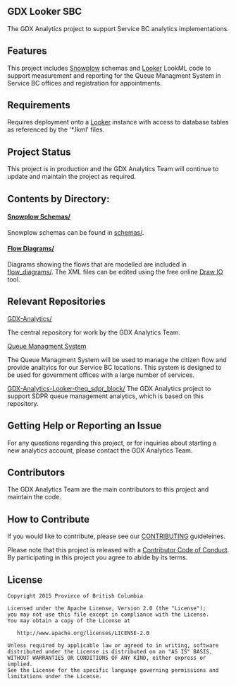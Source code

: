 ## GDX Looker SBC

The GDX Analytics project to support Service BC analytics implementations. 

## Features
 
This project includes [Snowplow](https://snowplowanalytics.com/) schemas and [Looker](https://looker.com/) LookML code to support measurement and reporting for the Queue Managment System in Service BC offices and registration for appointments. 
 
## Requirements
 
Requires deployment onto a [Looker](https://looker.com/) instance with access to database tables as referenced by the '*.lkml' files.
 
## Project Status
 
This project is in production and the GDX Analytics Team will continue to update and maintain the project as required.

## Contents by Directory:

#### [Snowplow Schemas/ ](./schemas/)

Snowplow schemas can be found in [schemas/](./schemas/).

#### [Flow Diagrams/ ](./flow_diagrams/)

Diagrams showing the flows that are modelled are included in [flow_diagrams/](./flow_diagrams/). The XML files can be edited using the free online [Draw IO](https://www.draw.io/) tool.

## Relevant Repositories
[GDX-Analytics/](https://github.com/bcgov/GDX-Analytics/)

The central repository for work by the GDX Analytics Team.

[Queue Managment System](https://github.com/bcgov/queue-management)

The Queue Managment System will be used to manage the citizen flow and provide analtyics for our Service BC locations. This system is designed to be used for government offices with a large number of services.

[GDX-Analytics-Looker-theq_sdpr_block/](GDX-Analytics-Looker-theq_sdpr_block)
The GDX Analytics project to support SDPR queue management analytics, which is based on this repository.

## Getting Help or Reporting an Issue
 
For any questions regarding this project, or for inquiries about starting a new analytics account, please contact the GDX Analytics Team.

## Contributors

The GDX Analytics Team are the main contributors to this project and maintain the code.

## How to Contribute

If you would like to contribute, please see our [CONTRIBUTING](CONTRIBUTING.md) guideleines.

Please note that this project is released with a [Contributor Code of Conduct](CODE_OF_CONDUCT.md). By participating in this project you agree to abide by its terms.

## License

```
Copyright 2015 Province of British Columbia

Licensed under the Apache License, Version 2.0 (the "License");
you may not use this file except in compliance with the License.
You may obtain a copy of the License at

   http://www.apache.org/licenses/LICENSE-2.0

Unless required by applicable law or agreed to in writing, software
distributed under the License is distributed on an "AS IS" BASIS,
WITHOUT WARRANTIES OR CONDITIONS OF ANY KIND, either express or implied.
See the License for the specific language governing permissions and limitations under the License.
```
